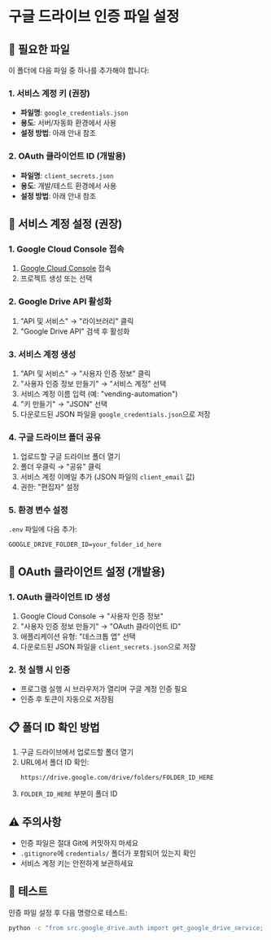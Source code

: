 # 구글 드라이브 인증 파일 설정

## 📁 필요한 파일

이 폴더에 다음 파일 중 하나를 추가해야 합니다:

### 1. 서비스 계정 키 (권장)
- **파일명**: `google_credentials.json`
- **용도**: 서버/자동화 환경에서 사용
- **설정 방법**: 아래 안내 참조

### 2. OAuth 클라이언트 ID (개발용)
- **파일명**: `client_secrets.json`
- **용도**: 개발/테스트 환경에서 사용
- **설정 방법**: 아래 안내 참조

## 🔧 서비스 계정 설정 (권장)

### 1. Google Cloud Console 접속
1. [Google Cloud Console](https://console.cloud.google.com/) 접속
2. 프로젝트 생성 또는 선택

### 2. Google Drive API 활성화
1. "API 및 서비스" → "라이브러리" 클릭
2. "Google Drive API" 검색 후 활성화

### 3. 서비스 계정 생성
1. "API 및 서비스" → "사용자 인증 정보" 클릭
2. "사용자 인증 정보 만들기" → "서비스 계정" 선택
3. 서비스 계정 이름 입력 (예: "vending-automation")
4. "키 만들기" → "JSON" 선택
5. 다운로드된 JSON 파일을 `google_credentials.json`으로 저장

### 4. 구글 드라이브 폴더 공유
1. 업로드할 구글 드라이브 폴더 열기
2. 폴더 우클릭 → "공유" 클릭
3. 서비스 계정 이메일 추가 (JSON 파일의 `client_email` 값)
4. 권한: "편집자" 설정

### 5. 환경 변수 설정
`.env` 파일에 다음 추가:
```env
GOOGLE_DRIVE_FOLDER_ID=your_folder_id_here
```

## 🔧 OAuth 클라이언트 설정 (개발용)

### 1. OAuth 클라이언트 ID 생성
1. Google Cloud Console → "사용자 인증 정보"
2. "사용자 인증 정보 만들기" → "OAuth 클라이언트 ID"
3. 애플리케이션 유형: "데스크톱 앱" 선택
4. 다운로드된 JSON 파일을 `client_secrets.json`으로 저장

### 2. 첫 실행 시 인증
- 프로그램 실행 시 브라우저가 열리며 구글 계정 인증 필요
- 인증 후 토큰이 자동으로 저장됨

## 📋 폴더 ID 확인 방법

1. 구글 드라이브에서 업로드할 폴더 열기
2. URL에서 폴더 ID 확인:
   ```
   https://drive.google.com/drive/folders/FOLDER_ID_HERE
   ```
3. `FOLDER_ID_HERE` 부분이 폴더 ID

## ⚠️ 주의사항

- 인증 파일은 절대 Git에 커밋하지 마세요
- `.gitignore`에 `credentials/` 폴더가 포함되어 있는지 확인
- 서비스 계정 키는 안전하게 보관하세요

## 🧪 테스트

인증 파일 설정 후 다음 명령으로 테스트:
```bash
python -c "from src.google_drive.auth import get_google_drive_service; print('인증 성공!')" 